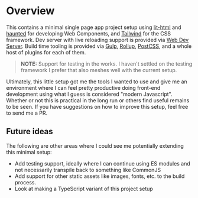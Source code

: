 # Overview

This contains a minimal single page app project setup using [lit-html](https://lit-html.polymer-project.org/)
and [haunted](https://github.com/matthewp/haunted) for developing Web Components, and
[Tailwind](https://tailwindcss.com/) for the CSS framework. Dev server with live reloading support
is provided via [Web Dev Server](https://modern-web.dev/docs/dev-server/overview/). Build time
tooling is provided via [Gulp](https://gulpjs.com/), [Rollup](https://www.rollupjs.org/guide/en/),
[PostCSS](https://postcss.org/), and a whole host of plugins for each of them.

> **NOTE:** Support for testing in the works. I haven't settled on the testing framework I prefer
> that also meshes well with the current setup.

Ultimately, this little setup got me the tools I wanted to use and give me an environment where I
can feel pretty productive doing front-end development using what I guess is considered "modern
Javascript". Whether or not this is practical in the long run or others find useful remains to be
seen. If you have suggestions on how to improve this setup, feel free to send me a PR.

## Future ideas

The following are other areas where I could see me potentially extending this minimal setup:

* Add testing support, ideally where I can continue using ES modules and not necessarily transpile
  back to something like CommonJS
* Add support for other static assets like images, fonts, etc. to the build process.
* Look at making a TypeScript variant of this project setup
